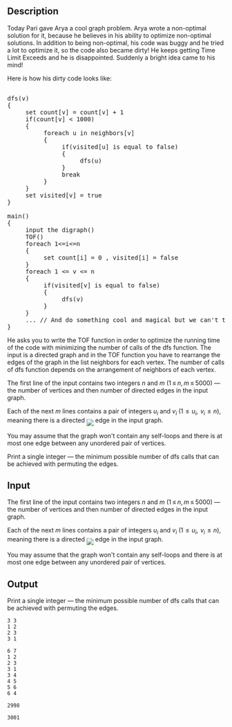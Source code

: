 ## Description

<div><p>Today Pari gave Arya a cool graph problem. Arya wrote a non-optimal solution for it, because he believes in his ability to optimize non-optimal solutions. In addition to being non-optimal, his code was buggy and he tried a lot to optimize it, so the code also became dirty! He keeps getting Time Limit Exceeds and he is disappointed. Suddenly a bright idea came to his mind!</p><p>Here is how his dirty code looks like:</p><pre class="verbatim"><br>dfs(v)<br>{<br>     set count[v] = count[v] + 1<br>     if(count[v] &lt; 1000)<br>     {<br>          foreach u in neighbors[v]<br>          {<br>               if(visited[u] is equal to false)<br>               {<br>                    dfs(u)<br>               }<br>               break<br>          }<br>     }<br>     set visited[v] = true<br>}<br><br>main()<br>{<br>     input the digraph()<br>     TOF()<br>     foreach 1&lt;=i&lt;=n<br>     {<br>          set count[i] = 0 , visited[i] = false<br>     }<br>     foreach 1 &lt;= v &lt;= n<br>     {<br>          if(visited[v] is equal to false)<br>          {<br>               dfs(v)<br>          }<br>     }<br>     ... // And do something cool and magical but we can't tell you what!<br>}<br></pre><p>He asks you to write the <span class="tex-font-style-underline">TOF</span> function in order to optimize the running time of the code with minimizing the number of calls of the <span class="tex-font-style-underline">dfs</span> function. The input is a directed graph and in the <span class="tex-font-style-underline">TOF</span> function you have to rearrange the edges of the graph in the list <span class="tex-font-style-underline">neighbors</span> for each vertex. The number of calls of <span class="tex-font-style-underline">dfs</span> function depends on the arrangement of <span class="tex-font-style-underline">neighbors</span> of each vertex.</p></div><div class="input-specification"><p>The first line of the input contains two integers <span class="tex-span"><i>n</i></span> and <span class="tex-span"><i>m</i></span> (<span class="tex-span">1 ≤ <i>n</i>, <i>m</i> ≤ 5000</span>)&nbsp;— the number of vertices and then number of directed edges in the input graph.</p><p>Each of the next <span class="tex-span"><i>m</i></span> lines contains a pair of integers <span class="tex-span"><i>u</i><sub class="lower-index"><i>i</i></sub></span> and <span class="tex-span"><i>v</i><sub class="lower-index"><i>i</i></sub></span> (<span class="tex-span">1  ≤  <i>u</i><sub class="lower-index"><i>i</i></sub>,  <i>v</i><sub class="lower-index"><i>i</i></sub>  ≤  <i>n</i></span>), meaning there is a directed <img align="middle" class="tex-formula" src="file://FGZD5DRM.png" style="max-width: 100.0%;max-height: 100.0%;"> edge in the input graph. </p><p>You may assume that the graph won't contain any self-loops and there is at most one edge between any unordered pair of vertices.</p></div><div class="output-specification"><p>Print a single integer&nbsp;— the minimum possible number of <span class="tex-font-style-underline">dfs</span> calls that can be achieved with permuting the edges.</p></div>

## Input

<p>The first line of the input contains two integers <span class="tex-span"><i>n</i></span> and <span class="tex-span"><i>m</i></span> (<span class="tex-span">1 ≤ <i>n</i>, <i>m</i> ≤ 5000</span>)&nbsp;— the number of vertices and then number of directed edges in the input graph.</p><p>Each of the next <span class="tex-span"><i>m</i></span> lines contains a pair of integers <span class="tex-span"><i>u</i><sub class="lower-index"><i>i</i></sub></span> and <span class="tex-span"><i>v</i><sub class="lower-index"><i>i</i></sub></span> (<span class="tex-span">1  ≤  <i>u</i><sub class="lower-index"><i>i</i></sub>,  <i>v</i><sub class="lower-index"><i>i</i></sub>  ≤  <i>n</i></span>), meaning there is a directed <img align="middle" class="tex-formula" src="file://FGZD5DRM.png" style="max-width: 100.0%;max-height: 100.0%;"> edge in the input graph. </p><p>You may assume that the graph won't contain any self-loops and there is at most one edge between any unordered pair of vertices.</p>

## Output

<p>Print a single integer&nbsp;— the minimum possible number of <span class="tex-font-style-underline">dfs</span> calls that can be achieved with permuting the edges.</p>





```input1
3 3
1 2
2 3
3 1

```




```input2
6 7
1 2
2 3
3 1
3 4
4 5
5 6
6 4

```




```output1
2998

```




```output2
3001

```


